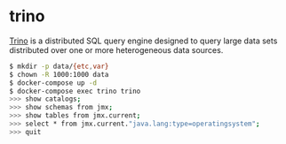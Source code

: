 trino
=====

[Trino][1] is a distributed SQL query engine designed to query large data sets
distributed over one or more heterogeneous data sources.

```bash
$ mkdir -p data/{etc,var}
$ chown -R 1000:1000 data
$ docker-compose up -d
$ docker-compose exec trino trino
>>> show catalogs;
>>> show schemas from jmx;
>>> show tables from jmx.current;
>>> select * from jmx.current."java.lang:type=operatingsystem";
>>> quit
```

[1]: https://trino.io/docs/current/installation/deployment.html
